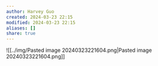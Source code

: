 ```yaml
---
author: Harvey Guo
created: 2024-03-23 22:15
modified: 2024-03-23 22:15
aliases: []
share: true
---
```

![[../img/Pasted image 20240323221604.png|Pasted image 20240323221604.png]]
